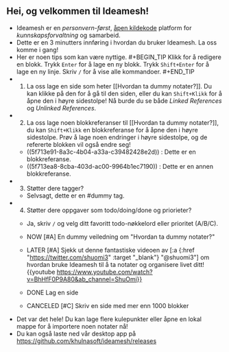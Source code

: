 ## Hei, og velkommen til Ideamesh!
- Ideamesh er en _personvern-først_, [åpen kildekode](https://github.com/khulnasoft/ideamesh) platform for _kunnskapsforvaltning_ og samarbeid.
- Dette er en 3 minutters innføring i hvordan du bruker Ideamesh. La oss komme i gang!
- Her er noen tips som kan være nyttige.
#+BEGIN_TIP
Klikk for å redigere en blokk.
Trykk `Enter` for å lage en ny blokk.
Trykk `Shift+Enter` for å lage en ny linje.
Skriv `/` for å vise alle kommandoer.
#+END_TIP
- 1. La oss lage en side som heter [[Hvordan ta dummy notater?]]. Du kan klikke på den for å gå til den siden, eller du kan `Shift+Klikk` for å åpne den i høyre sidestolpe! Nå burde du se både _Linked References_ og _Unlinked References_.
- 2. La oss lage noen blokkreferanser til [[Hvordan ta dummy notater?]], du kan `Shift+Klikk` en blokkreferanse for å åpne den i høyre sidestolpe. Prøv å lage
noen endringer i høyre sidestolpe, og de refererte blokken vil også endre seg!
    - ((5f713e91-8a3c-4b04-a33a-c39482428e2d)) : Dette er en blokkreferanse.
    - ((5f713ea8-8cba-403d-ac00-9964b1ec7190)) : Dette er en annen blokkreferanse.
- 3. Støtter dere tagger?
    - Selvsagt, dette er en #dummy tag.
- 4. Støtter dere oppgaver som todo/doing/done og priorieter?
    - Ja, skriv `/` og velg ditt favoritt todo-nøkkelord eller prioritet (A/B/C).
    - NOW [#A] En dummy veiledning om "Hvordan ta dummy notater?"
    - LATER [#A] Sjekk ut denne fantastiske videoen av [:a {:href "https://twitter.com/shuomi3" :target "_blank"} "@shuomi3"] om hvordan bruke Ideamesh til å ta notater og organisere livet ditt!
    {{youtube https://www.youtube.com/watch?v=BhHfF0P9A80&ab_channel=ShuOmi}}

    - DONE Lag en side
    - CANCELED [#C] Skriv en side med mer enn 1000 blokker
- Det var det hele! Du kan lage flere kulepunkter eller åpne en lokal mappe for å importere noen notater nå!
- Du kan også laste ned vår desktop app på https://github.com/khulnasoft/ideamesh/releases
